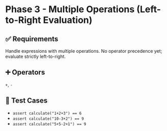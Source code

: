 # Phase 3 - Multiple Operations (Left-to-Right Evaluation)

## ✅ Requirements
Handle expressions with multiple operations. No operator precedence yet; evaluate strictly left-to-right.

## ➕ Operators
`+`, `-`

## 🔬 Test Cases
- `assert calculate("1+2+3") == 6`
- `assert calculate("10-3+2") == 9`
- `assert calculate("5+5-2+1") == 9`
